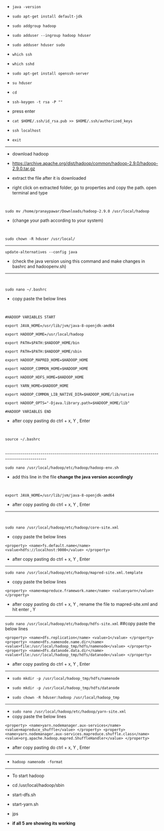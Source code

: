 - `java -version`

- `sudo apt-get install default-jdk`

- `sudo addgroup hadoop`

- `sudo adduser --ingroup hadoop hduser`

- `sudo adduser hduser sudo`

- `which ssh`

- `which sshd`

- `sudo apt-get install openssh-server`

- `su hduser`

- `cd`

- `ssh-keygen -t rsa -P ""`

- press enter

- `cat $HOME/.ssh/id_rsa.pub >> $HOME/.ssh/authorized_keys`

- `ssh localhost`

- `exit`
---------------------------------------------------------------------------------------------------
- download hadoop 
- https://archive.apache.org/dist/hadoop/common/hadoop-2.9.0/hadoop-2.9.0.tar.gz

- extract the file after it is downloaded

- right click on extracted folder, go to properties and copy the path. open terminal and type
<br>

 `sudo mv /home/pranaypawar/Downloads/hadoop-2.9.0 /usr/local/hadoop`
<br>
- (change your path according to your system)
<br>

`sudo chown -R hduser /usr/local/`


---------------------------------------------------------------------------------------------------

`update-alternatives --config java`
<br>
- (check the java version using this command and make changes in bashrc and hadoopenv.sh)

---------------------------------------------------------------------------------------------------
<br>

`sudo nano ~/.bashrc`
<br>
- copy paste the below lines 
<br>

`#HADOOP VARIABLES START`


`export JAVA_HOME=/usr/lib/jvm/java-8-openjdk-amd64` 


`export HADOOP_HOME=/usr/local/hadoop` 


`export PATH=$PATH:$HADOOP_HOME/bin` 


`export PATH=$PATH:$HADOOP_HOME/sbin` 


`export HADOOP_MAPRED_HOME=$HADOOP_HOME` 


`export HADOOP_COMMON_HOME=$HADOOP_HOME` 


`export HADOOP_HDFS_HOME=$HADOOP_HOME` 


`export YARN_HOME=$HADOOP_HOME` 


`export HADOOP_COMMON_LIB_NATIVE_DIR=$HADOOP_HOME/lib/native` 


`export HADOOP_OPTS="-Djava.library.path=$HADOOP_HOME/lib"` 
<br>

`#HADOOP VARIABLES END` 
<br>

- after copy pasting do ctrl + x, Y , Enter
<br>

`source ~/.bashrc`

<br>
---------------------------------------------------------------------------------------------------
<br>

`sudo nano /usr/local/hadoop/etc/hadoop/hadoop-env.sh`
<br>

- add this line in the file **change the java version accordingly**
<br>

`export JAVA_HOME=/usr/lib/jvm/java-8-openjdk-amd64`
<br>
- after copy pasting do ctrl + x, Y , Enter

---------------------------------------------------------------------------------------------------
<br>

`sudo nano /usr/local/hadoop/etc/hadoop/core-site.xml`
- copy paste the below lines 
  
`<property>
<name>fs.default.name</name>
<value>hdfs://localhost:9000</value>
</property>`

- after copy pasting do ctrl + x, Y , Enter
---------------------------------------------------------------------------------------------------
`sudo nano /usr/local/hadoop/etc/hadoop/mapred-site.xml.template`
<br>
- copy paste the below lines 

`<property>
<name>mapreduce.framework.name</name>
<value>yarn</value>
</property>`
<br>
- after copy pasting do ctrl + x, Y , rename the file to mapred-site.xml and hit enter , Y
---------------------------------------------------------------------------------------------------
`sudo nano /usr/local/hadoop/etc/hadoop/hdfs-site.xml`
##copy paste the below lines 

`<property>
<name>dfs.replication</name>
<value>1</value>
</property>
<property>
<name>dfs.namenode.name.dir</name>
<value>file:/usr/local/hadoop_tmp/hdfs/namenode</value>
</property>
<property>
<name>dfs.datanode.data.dir</name>
<value>file:/usr/local/hadoop_tmp/hdfs/datanode</value>
</property>`

- after copy pasting do ctrl + x, Y , Enter
---------------------------------------------------------------------------------------------------
- `sudo mkdir -p /usr/local/hadoop_tmp/hdfs/namenode`

- `sudo mkdir -p /usr/local/hadoop_tmp/hdfs/datanode`

- `sudo chown -R hduser:hadoop /usr/local/hadoop_tmp`
---------------------------------------------------------------------------------------------------
- `sudo nano /usr/local/hadoop/etc/hadoop/yarn-site.xml `
  <br>
- copy paste the below lines 

`<property>
<name>yarn.nodemanager.aux-services</name>
<value>mapreduce_shuffle</value>
</property>
<property>
<name>yarn.nodemanager.aux-services.mapreduce.shuffle.class</name>
<value>org.apache.hadoop.mapred.ShuffleHandler</value>
</property>`

- after copy pasting do ctrl + x, Y , Enter
---------------------------------------------------------------------------------------------------
- `hadoop namenode -format`
---------------------------------------------------------------------------------------------------
- To start hadoop

- cd /usr/local/hadoop/sbin

- start-dfs.sh

- start-yarn.sh

- jps

- **if all 5 are showing its working**